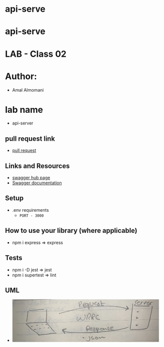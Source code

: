 # api-serve


# api-serve
# LAB - Class 02

# Author: 
  -  Amal Almomani
# lab name
  - api-server

## pull request link
  - [pull request](https://github.com/amal-401-advanced-javascript/api-serve/pull/10)

## Links and Resources
  - [swagger hub page](https://app.swaggerhub.com/apis/AmalMAlmomani/api-server-lab-06/0.1) 
  - [Swagger documentation](https://app.swaggerhub.com/apis-docs/AmalMAlmomani/api-server-lab-06/0.1)


## Setup
  - .env requirements
    - `PORT - 3000`

## How to use your library (where applicable)
  - npm i express => express
 
## Tests
  - npm i -D jest => jest
  - npm i supertest => lint

## UML
 - ![](api-server-UML.jpg)